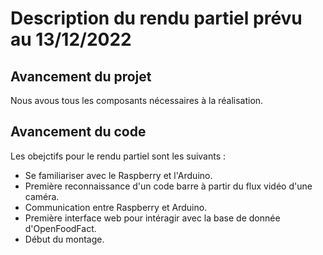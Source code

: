 # Description du rendu partiel prévu au 13/12/2022

## Avancement du projet
Nous avous tous les composants nécessaires à la réalisation.

## Avancement du code
Les obejctifs pour le rendu partiel sont les suivants :
- Se familiariser avec le Raspberry et l'Arduino.
- Première reconnaissance d'un code barre à partir du flux vidéo d'une caméra.
- Communication entre Raspberry et Arduino.
- Première interface web pour intéragir avec la base de donnée d'OpenFoodFact.
- Début du montage.
